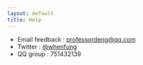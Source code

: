 ```yaml
---
layout: default
title: Help
---
```


- Email feedback : [professordeng@qq.com](mailto:professordeng@qq.com)
- Twitter : [@whenfung](https://twitter.com/whenfung)
- QQ group : 751432139

